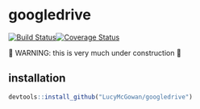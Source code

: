 
<!-- README.md is generated from README.Rmd. Please edit that file -->
googledrive
===========

[![Build Status](https://travis-ci.org/LucyMcGowan/googledrive.svg?branch=master)](https://travis-ci.org/LucyMcGowan/googledrive)[![Coverage Status](https://coveralls.io/repos/LucyMcGowan/googledrive/badge.svg)](https://coveralls.io/r/LucyMcGowan/googledrive)

🚧 WARNING: this is very much under construction 🚧

installation
------------

``` r
devtools::install_github("LucyMcGowan/googledrive")
```

